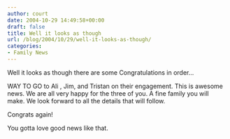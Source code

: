 ```yaml
---
author: court
date: 2004-10-29 14:49:58+00:00
draft: false
title: Well it looks as though
url: /blog/2004/10/29/well-it-looks-as-though/
categories:
- Family News
---
```


Well it looks as though there are some Congratulations in order...

WAY TO GO to Ali , Jim, and Tristan on their engagement.  This is awesome news.  We are all very happy for the three of you.  A fine family you will make.  We look forward to all the details that will follow.

Congrats again!

You gotta love good news like that.
